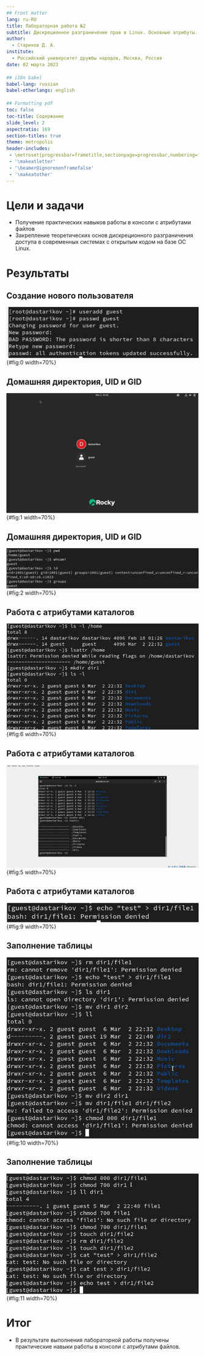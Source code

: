 ```yaml
---
## Front matter
lang: ru-RU
title: Лабораторная работа №2
subtitle: Дискреционное разграничение прав в Linux. Основные атрибуты.
author:
  - Стариков Д. А.
institute:
  - Российский университет дружбы народов, Москва, Россия
date: 02 марта 2023

## i18n babel
babel-lang: russian
babel-otherlangs: english

## Formatting pdf
toc: false
toc-title: Содержание
slide_level: 2
aspectratio: 169
section-titles: true
theme: metropolis
header-includes:
 - \metroset{progressbar=frametitle,sectionpage=progressbar,numbering=fraction}
 - '\makeatletter'
 - '\beamer@ignorenonframefalse'
 - '\makeatother'
---
```


# Цели и задачи

- Получение практических навыков работы в консоли с атрибутами файлов
- Закрепление теоретических основ дискреционного разграничения доступа в современных системах с открытым кодом на базе ОС Linux.

# Результаты

## Создание нового пользователя

![Создание нового пользователя.](image/image0.png){#fig:0 width=70%}

## Домашняя директория, UID и GID

![Окно входа в систему с пользователям guest.](image/image1.png){#fig:1 width=70%}

## Домашняя директория, UID и GID

![Определение домашней директории, uid и gid.](image/image2.png){#fig:2 width=70%}



## Работа с атрибутами каталогов


![Расширенные атрибуты /home и создание dir1.](image/image6.png){#fig:6 width=70%}

## Работа с атрибутами каталогов

![Права доступа и расширенные атрибуты dir1.](image/image5.png){#fig:5 width=70%}

## Работа с атрибутами каталогов

![Попытка создания файла.](image/image9.png){#fig:9 width=70%}

## Заполнение таблицы

![Проверка разрешенных действий над dir1 c правами 000.](image/image10.png){#fig:10 width=70%}

## Заполнение таблицы

![Проверка разрешенных действий над dir1 c правами 700.](image/image11.png){#fig:11 width=70%}

# Итог

- В результате выполнения лабораторной работы получены практические навыки работы в консоли с атрибутами файлов.



